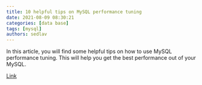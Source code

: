 ```yaml
---
title: 10 helpful tips on MySQL performance tuning 
date: 2021-08-09 08:30:21
categories: [data base]
tags: [mysql]
authors: sedlav
---
```


In this article, you will find some helpful tips on how to use MySQL performance tuning. This will help you get the best performance out of your MySQL.

[Link](https://www.fosslinux.com/47285/mysql-performance-tuning.htm)
